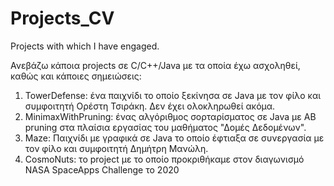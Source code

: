 # Projects_CV
Projects with which I have engaged.

Ανεβάζω κάποια projects σε C/C++/Java με τα οποία έχω ασχοληθεί, καθώς και κάποιες σημειώσεις:
1. TowerDefense: ένα παιχνίδι το οποίο ξεκίνησα σε Java με τον φίλο και συμφοιτητή Ορέστη Τσιράκη. Δεν έχει ολοκληρωθεί ακόμα.
2. MinimaxWithPruning: ένας αλγόριθμος σορταρίσματος σε Java με ΑΒ pruning στα πλαίσια εργασίας του μαθήματος "Δομές Δεδομένων".
3. Maze: Παιχνίδι με γραφικά σε Java το οποίο έφτιαξα σε συνεργασία με τον φίλο και συμφοιτητή Δημήτρη Μανώλη.
4. CosmoNuts: το project με το οποίο προκριθήκαμε στον διαγωνισμό NASA SpaceApps Challenge το 2020
